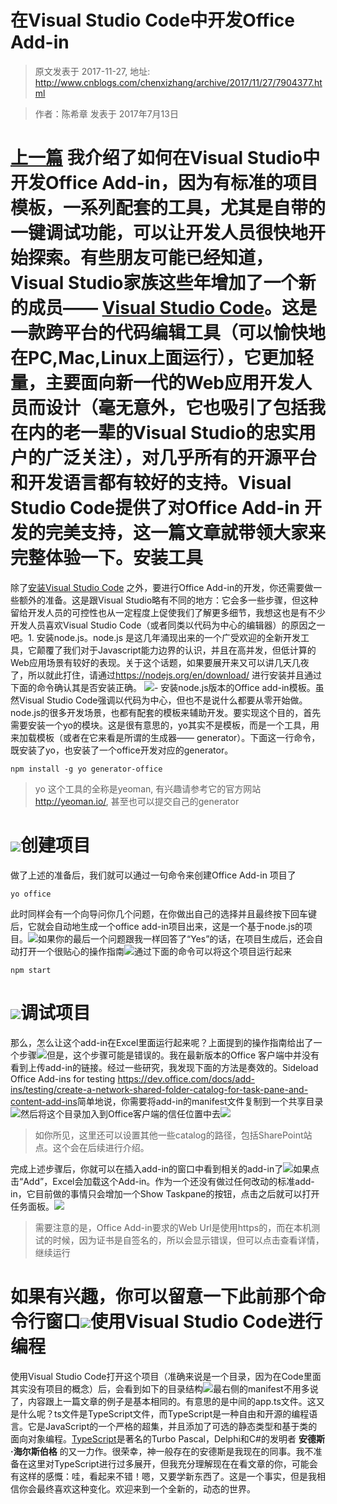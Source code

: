 # 在Visual Studio Code中开发Office Add-in 
> 原文发表于 2017-11-27, 地址: http://www.cnblogs.com/chenxizhang/archive/2017/11/27/7904377.html 



> 作者：陈希章 发表于 2017年7月13日
> 
> 

[上一篇](https://github.com/chenxizhang/office365dev/blob/master/docs/officeaddindev.md) 我介绍了如何在Visual Studio中开发Office Add-in，因为有标准的项目模板，一系列配套的工具，尤其是自带的一键调试功能，可以让开发人员很快地开始探索。有些朋友可能已经知道，Visual Studio家族这些年增加了一个新的成员—— [Visual Studio Code](https://code.visualstudio.com/)。这是一款跨平台的代码编辑工具（可以愉快地在PC,Mac,Linux上面运行），它更加轻量，主要面向新一代的Web应用开发人员而设计（毫无意外，它也吸引了包括我在内的老一辈的Visual Studio的忠实用户的广泛关注），对几乎所有的开源平台和开发语言都有较好的支持。Visual Studio Code提供了对Office Add-in 开发的完美支持，这一篇文章就带领大家来完整体验一下。安装工具
====

除了[安装Visual Studio Code](https://code.visualstudio.com/Download) 之外，要进行Office Add-in的开发，你还需要做一些额外的准备。这是跟Visual Studio略有不同的地方：它会多一些步骤，但这种留给开发人员的可控性也从一定程度上促使我们了解更多细节，我想这也是有不少开发人员喜欢Visual Studio Code（或者同类以代码为中心的编辑器）的原因之一吧。1. 安装node.js。node.js 是这几年涌现出来的一个广受欢迎的全新开发工具，它颠覆了我们对于Javascript能力边界的认识，并且在高并发，但低计算的Web应用场景有较好的表现。关于这个话题，如果要展开来又可以讲几天几夜了，所以就此打住，请通过<https://nodejs.org/en/download/> 进行安装并且通过下面的命令确认其是否安装正确。 [![](https://github.com/chenxizhang/office365dev/raw/master/docs/images/nodenpmversion.png)](https://github.com/chenxizhang/office365dev/blob/master/docs/images/nodenpmversion.png)- 安装node.js版本的Office add-in模板。虽然Visual Studio Code强调以代码为中心，但也不是说什么都要从零开始做。node.js的很多开发场景，也都有配套的模板来辅助开发。要实现这个目的，首先需要安装一个yo的模块。这是很有意思的，yo其实不是模板，而是一个工具，用来加载模板（或者在它来看是所谓的生成器—— generator）。下面这一行命令，既安装了yo，也安装了一个office开发对应的generator。


```
npm install -g yo generator-office

```

> yo 这个工具的全称是yeoman, 有兴趣请参考它的官方网站 <http://yeoman.io/>, 甚至也可以提交自己的generator
> 
> 

[![](https://github.com/chenxizhang/office365dev/raw/master/docs/images/npmyoofficegenerator.png)](https://github.com/chenxizhang/office365dev/blob/master/docs/images/npmyoofficegenerator.png)创建项目
====

做了上述的准备后，我们就可以通过一句命令来创建Office Add-in 项目了
```
yo office

```
此时同样会有一个向导问你几个问题，在你做出自己的选择并且最终按下回车键后，它就会自动地生成一个office add-in项目出来，这是一个基于node.js的项目。[![](https://github.com/chenxizhang/office365dev/raw/master/docs/images/officewebaddinnodejs.png)](https://github.com/chenxizhang/office365dev/blob/master/docs/images/officewebaddinnodejs.png)如果你的最后一个问题跟我一样回答了“Yes”的话，在项目生成后，还会自动打开一个很贴心的操作指南[![](https://github.com/chenxizhang/office365dev/raw/master/docs/images/officeaddinvscodestart.png)](https://github.com/chenxizhang/office365dev/blob/master/docs/images/officeaddinvscodestart.png)通过下面的命令可以将这个项目运行起来
```
npm start

```
[![](https://github.com/chenxizhang/office365dev/raw/master/docs/images/exceladdinsamplecodesample.png)](https://github.com/chenxizhang/office365dev/blob/master/docs/images/exceladdinsamplecodesample.png)调试项目
====

那么，怎么让这个add-in在Excel里面运行起来呢？上面提到的操作指南给出了一个步骤[![](https://github.com/chenxizhang/office365dev/raw/master/docs/images/exceladdinsideload.PNG)](https://github.com/chenxizhang/office365dev/blob/master/docs/images/exceladdinsideload.PNG)但是，这个步骤可能是错误的。我在最新版本的Office 客户端中并没有看到上传add-in的链接。经过一些研究，我发现下面的方法是奏效的。Sideload Office Add-ins for testing <https://dev.office.com/docs/add-ins/testing/create-a-network-shared-folder-catalog-for-task-pane-and-content-add-ins>简单地说，你需要将add-in的manifest文件复制到一个共享目录[![](https://github.com/chenxizhang/office365dev/raw/master/docs/images/officeaddinsharedfolder.PNG)](https://github.com/chenxizhang/office365dev/blob/master/docs/images/officeaddinsharedfolder.PNG)然后将这个目录加入到Office客户端的信任位置中去[![](https://github.com/chenxizhang/office365dev/raw/master/docs/images/officeaddincatalogs.png)](https://github.com/chenxizhang/office365dev/blob/master/docs/images/officeaddincatalogs.png)
> 如你所见，这里还可以设置其他一些catalog的路径，包括SharePoint站点。这个会在后续进行介绍。
> 
> 

完成上述步骤后，你就可以在插入add-in的窗口中看到相关的add-in了[![](https://github.com/chenxizhang/office365dev/raw/master/docs/images/sharedfolderaddin.png)](https://github.com/chenxizhang/office365dev/blob/master/docs/images/sharedfolderaddin.png)如果点击“Add”，Excel会加载这个Add-in。作为一个还没有做过任何改动的标准add-in，它目前做的事情只会增加一个Show Taskpane的按钮，点击之后就可以打开任务面板。[![](https://github.com/chenxizhang/office365dev/raw/master/docs/images/exceladdincodeloadsample.png)](https://github.com/chenxizhang/office365dev/blob/master/docs/images/exceladdincodeloadsample.png)
> 需要注意的是，Office Add-in要求的Web Url是使用https的，而在本机测试的时候，因为证书是自签名的，所以会显示错误，但可以点击查看详情，继续运行
> 
> 

如果有兴趣，你可以留意一下此前那个命令行窗口[![](https://github.com/chenxizhang/office365dev/raw/master/docs/images/exceladdinnpmconsole.png)](https://github.com/chenxizhang/office365dev/blob/master/docs/images/exceladdinnpmconsole.png)使用Visual Studio Code进行编程
========================

使用Visual Studio Code打开这个项目（准确来说是一个目录，因为在Code里面其实没有项目的概念）后，会看到如下的目录结构[![](https://github.com/chenxizhang/office365dev/raw/master/docs/images/vscodeexceladdin.png)](https://github.com/chenxizhang/office365dev/blob/master/docs/images/vscodeexceladdin.png)最右侧的manifest不用多说了，内容跟上一篇文章的例子是基本相同的。有意思的是中间的app.ts文件。这又是什么呢？ts文件是TypeScript文件，而TypeScript是一种自由和开源的编程语言。它是JavaScript的一个严格的超集，并且添加了可选的静态类型和基于类的面向对象编程。[TypeScript](http://www.typescriptlang.org/)是著名的Turbo Pascal，Delphi和C#的发明者 **安德斯·海尔斯伯格** 的又一力作。很荣幸，神一般存在的安德斯是我现在的同事。我不准备在这里对TypeScript进行过多展开，但我充分理解现在在看文章的你，可能会有这样的感慨：哇，看起来不错！嗯，又要学新东西了。这是一个事实，但是我相信你会最终喜欢这种变化。欢迎来到一个全新的，动态的世界。































































